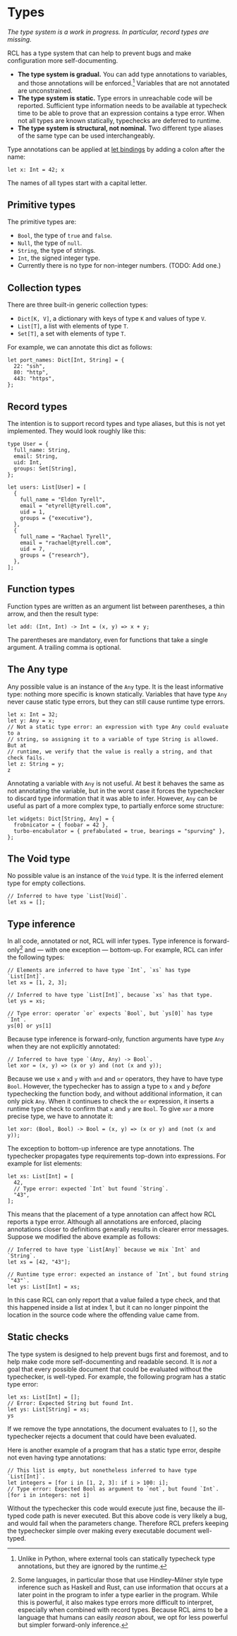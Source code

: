 # Types

_The type system is a work in progress. In particular, record types are missing._

RCL has a type system that can help to prevent bugs and make configuration more
self-documenting.

 * **The type system is gradual.** You can add type annotations to variables,
   and those annotations will be enforced.[^1] Variables that are not annotated
   are unconstrained.
 * **The type system is static.** Type errors in unreachable code will be
   reported. Sufficient type information needs to be available at typecheck time
   to be able to prove that an expression contains a type error. When not all
   types are known statically, typechecks are deferred to runtime.
 * **The type system is structural, not nominal.** Two different type aliases of
   the same type can be used interchangeably.

[^1]: Unlike in Python, where external tools can statically typecheck type
      annotations, but they are ignored by the runtime.

Type annotations can be applied at [let bindings](syntax.md#let-bindings) by
adding a colon after the name:

```rcl
let x: Int = 42; x
```

The names of all types start with a capital letter.

## Primitive types

The primitive types are:

 * `Bool`, the type of `true` and `false`.
 * `Null`, the type of `null`.
 * `String`, the type of strings.
 * `Int`, the signed integer type.
 * Currently there is no type for non-integer numbers. (TODO: Add one.)

## Collection types

There are three built-in generic collection types:

 * `Dict[K, V]`, a dictionary with keys of type `K` and values of type `V`.
 * `List[T]`, a list with elements of type `T`.
 * `Set[T]`, a set with elements of type `T`.

For example, we can annotate this dict as follows:

```rcl
let port_names: Dict[Int, String] = {
  22: "ssh",
  80: "http",
  443: "https",
};
```

## Record types

The intention is to support record types and type aliases, but this is not yet
implemented. They would look roughly like this:

```rcl
type User = {
  full_name: String,
  email: String,
  uid: Int,
  groups: Set[String],
};

let users: List[User] = [
  {
    full_name = "Eldon Tyrell",
    email = "etyrell@tyrell.com",
    uid = 1,
    groups = {"executive"},
  },
  {
    full_name = "Rachael Tyrell",
    email = "rachael@tyrell.com",
    uid = 7,
    groups = {"research"},
  },
];
```

## Function types

Function types are written as an argument list between parentheses, a thin
arrow, and then the result type:

```rcl
let add: (Int, Int) -> Int = (x, y) => x + y;
```

The parentheses are mandatory, even for functions that take a single argument.
A trailing comma is optional.

## The Any type

Any possible value is an instance of the `Any` type. It is the least informative
type: nothing more specific is known statically. Variables that have type `Any`
never cause static type errors, but they can still cause runtime type errors.

```rcl
let x: Int = 32;
let y: Any = x;
// Not a static type error: an expression with type Any could evaluate to a
// string, so assigning it to a variable of type String is allowed. But at
// runtime, we verify that the value is really a string, and that check fails.
let z: String = y;
z
```

Annotating a variable with `Any` is not useful. At best it behaves the same
as not annotating the variable, but in the worst case it forces the typechecker
to discard type information that it was able to infer. However, `Any` can be
useful as part of a more complex type, to partially enforce some structure:

```rcl
let widgets: Dict[String, Any] = {
  frobnicator = { foobar = 42 },
  turbo-encabulator = { prefabulated = true, bearings = "spurving" },
};
```

## The Void type

No possible value is an instance of the `Void` type. It is the inferred element
type for empty collections.

```rcl
// Inferred to have type `List[Void]`.
let xs = [];
```

## Type inference

In all code, annotated or not, <abbr>RCL</abbr> will infer types. Type inference
is forward-only[^2] and — with one exception — bottom-up. For example,
<abbr>RCL</abbr> can infer the following types:

```rcl
// Elements are inferred to have type `Int`, `xs` has type `List[Int]`.
let xs = [1, 2, 3];

// Inferred to have type `List[Int]`, because `xs` has that type.
let ys = xs;

// Type error: operator `or` expects `Bool`, but `ys[0]` has type `Int`.
ys[0] or ys[1]
```

Because type inference is forward-only, function arguments have type `Any` when
they are not explicitly annotated:

```rcl
// Inferred to have type `(Any, Any) -> Bool`.
let xor = (x, y) => (x or y) and (not (x and y));
```

Because we use `x` and `y` with `and` and `or` operators, they have to have type
`Bool`. However, the typechecker has to assign a type to `x` and `y` _before_
typechecking the function body, and without additional information, it can only
pick `Any`. When it continues to check the `or` expression, it inserts a runtime
type check to confirm that `x` and `y` are `Bool`. To give `xor` a more precise
type, we have to annotate it:

```rcl
let xor: (Bool, Bool) -> Bool = (x, y) => (x or y) and (not (x and y));
```

The exception to bottom-up inference are type annotations. The typechecker
propagates type requirements top-down into expressions. For example for list
elements:

```rcl
let xs: List[Int] = [
  42,
  // Type error: expected `Int` but found `String`.
  "43",
];
```

This means that the placement of a type annotation can affect how <abbr>RCL</abbr>
reports a type error. Although all annotations are enforced, placing annotations
closer to definitions generally results in clearer error messages. Suppose we
modified the above example as follows:

```rcl
// Inferred to have type `List[Any]` because we mix `Int` and `String`.
let xs = [42, "43"];

// Runtime type error: expected an instance of `Int`, but found string `"43"`.
let ys: List[Int] = xs;
```

In this case <abbr>RCL</abbr> can only report that a value failed a type check,
and that this happened inside a list at index 1, but it can no longer pinpoint
the location in the source code where the offending value came from.

[^2]: Some languages, in particular those that use Hindley–Milner style type
      inference such as Haskell and Rust, can use information that occurs at a
      later point in the program to infer a type earlier in the program. While
      this is powerful, it also makes type errors more difficult to interpret,
      especially when combined with record types. Because <abbr>RCL</abbr> aims
      to be a language that humans can easily _reason_ about, we opt for less
      powerful but simpler forward-only inference.

## Static checks

The type system is designed to help prevent bugs first and foremost, and to help
make code more self-documenting and readable second. It is _not_ a goal that
every possible document that could be evaluated without the typechecker, is
well-typed. For example, the following program has a static type error:

```rcl
let xs: List[Int] = [];
// Error: Expected String but found Int.
let ys: List[String] = xs;
ys
```

If we remove the type annotations, the document evaluates to `[]`, so the
typechecker rejects a document that could have been evaluated.

Here is another example of a program that has a static type error, despite
not even having type annotations:

```rcl
// This list is empty, but nonetheless inferred to have type `List[Int]`.
let integers = [for i in [1, 2, 3]: if i > 100: i];
// Type error: Expected Bool as argument to `not`, but found `Int`.
[for i in integers: not i]
```

Without the typechecker this code would execute just fine, because the
ill-typed code path is never executed. But this above code is very likely a bug,
and would fail when the parameters change. Therefore <abbr>RCL</abbr> prefers
keeping the typechecker simple over making every executable document well-typed.
